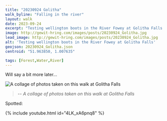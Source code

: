 ```yaml
---
title: "20230924 Golitha"
walk_byline: "Falling in the river"
layout: walk
date: 2023-09-24
excerpt: "Testing wellington boots in the River Fowey at Golitha Falls."
image: http://gewit-hring.com/images/posts/20230924_Golitha.jpg
lead_image: http://gewit-hring.com/images/posts/20230924_Golitha.jpg
alt: 'Testing wellington boots in the River Fowey at Golitha Falls'
geojson: 20230924_Golitha.json
centroid: "51.963850, 1.007635"

tags: [Forest,Water,River]
---
```

Will say a bit more later...

![A collage of photos taken on this walk at Golitha Falls]({{site.url}}/images/walks/20230924-Golitha-Collage.jpg)
>-- <cite>A collage of photos taken on this walk at Golitha Falls</cite>

Spotted:   


{% include youtube.html id="4LK_xA6pnq8" %} 
